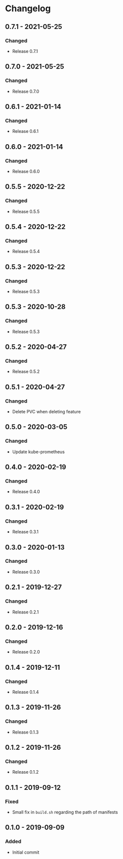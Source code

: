 # Changelog

## 0.7.1 - 2021-05-25
### Changed
- Release 0.7.1

## 0.7.0 - 2021-05-25
### Changed
- Release 0.7.0

## 0.6.1 - 2021-01-14
### Changed
- Release 0.6.1

## 0.6.0 - 2021-01-14
### Changed
- Release 0.6.0

## 0.5.5 - 2020-12-22
### Changed
- Release 0.5.5

## 0.5.4 - 2020-12-22
### Changed
- Release 0.5.4

## 0.5.3 - 2020-12-22
### Changed
- Release 0.5.3

## 0.5.3 - 2020-10-28
### Changed
- Release 0.5.3

## 0.5.2 - 2020-04-27
### Changed
- Release 0.5.2

## 0.5.1 - 2020-04-27
### Changed
- Delete PVC when deleting feature

## 0.5.0 - 2020-03-05
### Changed
- Update kube-prometheus

## 0.4.0 - 2020-02-19
### Changed
- Release 0.4.0

## 0.3.1 - 2020-02-19
### Changed
- Release 0.3.1

## 0.3.0 - 2020-01-13
### Changed
- Release 0.3.0

## 0.2.1 - 2019-12-27
### Changed
- Release 0.2.1

## 0.2.0 - 2019-12-16
### Changed
- Release 0.2.0

## 0.1.4 - 2019-12-11
### Changed
- Release 0.1.4

## 0.1.3 - 2019-11-26
### Changed
- Release 0.1.3

## 0.1.2 - 2019-11-26
### Changed
- Release 0.1.2

## 0.1.1 - 2019-09-12
### Fixed
- Small fix in `build.sh` regarding the path of manifests

## 0.1.0 - 2019-09-09
### Added
- Initial commit
